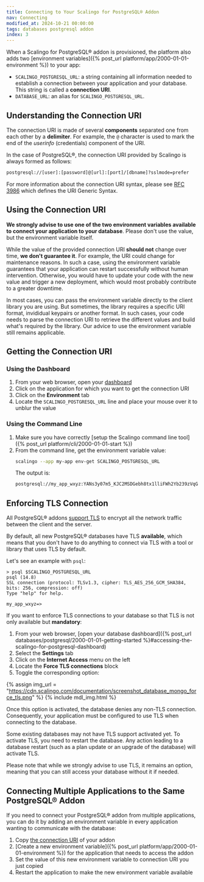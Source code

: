 ```yaml
---
title: Connecting to Your Scalingo for PostgreSQL® Addon
nav: Connecting
modified_at: 2024-10-21 00:00:00
tags: databases postgresql addon
index: 3
---
```


When a Scalingo for PostgreSQL® addon is provisioned, the platform also adds
two [environment variables]({% post_url platform/app/2000-01-01-environment %})
to your app:

- `SCALINGO_POSTGRESQL_URL`: a string containing all information needed to
  establish a connection between your application and your database. This
  string is called a **connection URI**.
- `DATABASE_URL`: an alias for `SCALINGO_POSTGRESQL_URL`.


## Understanding the Connection URI

The connection URI is made of several **components** separated one from each
other by a **delimiter**. For example, the `@` character is used to mark the
end of the *userinfo* (credentials) component of the URI.

In the case of PostgreSQL®, the connection URI provided by Scalingo is always
formed as follows:

```bash
postgresql://[user]:[password]@[url]:[port]/[dbname]?sslmode=prefer
```

For more information about the connection URI syntax, please see
[RFC 3986](https://datatracker.ietf.org/doc/html/rfc3986) which defines the URI
Generic Syntax.


## Using the Connection URI

**We strongly advise to use one of the two environment variables available to
connect your application to your database**. Please don't use the value, but
the environment variable itself.

While the value of the provided connection URI **should not** change over time,
**we don't guarantee it**. For example, the URI could change for maintenance
reasons. In such a case, using the environment variable guarantees that your
application can restart successfully without human intervention. Otherwise, you
would have to update your code with the new value and trigger a new deployment,
which would most probably contribute to a greater downtime.

In most cases, you can pass the environment variable directly to the client
library you are using. But sometimes, the library requires a specific URI
format, invididual keypairs or another format. In such cases, your code
needs to parse the connection URI to retrieve the different values and build
what's required by the library. Our advice to use the environment variable
still remains applicable.


## Getting the Connection URI

### Using the Dashboard

1. From your web browser, open your [dashboard](https://dashboard.scalingo.com)
2. Click on the application for which you want to get the connection URI
3. Click on the **Environment** tab
4. Locate the `SCALINGO_POSTGRESQL_URL` line and place your mouse over it to
   unblur the value

### Using the Command Line

1. Make sure you have correctly [setup the Scalingo command line tool]({% post_url platform/cli/2000-01-01-start %})
2. From the command line, get the environment variable value:
   ```bash
   scalingo --app my-app env-get SCALINGO_POSTGRESQL_URL
   ```
   The output is:
   ```bash
   postgresql://my_app_wxyz:YANs3y07m5_KJC2MSDGebh8tx1lliFWh2Yb239zVqGQvbElWDjIN7QWspVH92Ul8@my-app-wxyz.postgresql.a.osc-fr1.scalingo-dbs.com:31000/my_app_wxyz?sslmode=prefer
   ```


## Enforcing TLS Connection

All PostgreSQL® addons [support TLS](https://www.postgresql.org/docs/current/static/ssl-tcp.html)
to encrypt all the network traffic between the client and the server.

By default, all new PostgreSQL® databases have TLS **available**,
which means that you don't have to do anything to connect via TLS with a tool
or library that uses TLS by default.

Let's see an example with `psql`:

```shell
> psql $SCALINGO_POSTGRESQL_URL
psql (14.8)
SSL connection (protocol: TLSv1.3, cipher: TLS_AES_256_GCM_SHA384, bits: 256, compression: off)
Type "help" for help.

my_app_wxyz=>
```

If you want to enforce TLS connections to your database so that TLS is not only
available but **mandatory**:

1. From your web browser, [open your database dashboard]({% post_url databases/postgresql/2000-01-01-getting-started %}#accessing-the-scalingo-for-postgresql-dashboard)
2. Select the **Settings** tab
3. Click on the **Internet Access** menu on the left
4. Locate the **Force TLS connections** block
5. Toggle the corresponding option:

{% assign img_url = "https://cdn.scalingo.com/documentation/screenshot_database_mongo_force_tls.png" %}
{% include mdl_img.html %}


Once this option is activated, the database denies any non-TLS connection.
Consequently, your application must be configured to use TLS when connecting to
the database.

Some existing databases may not have TLS support activated yet. To activate
TLS, you need to restart the database. Any action leading to a database
restart (such as a plan update or an upgrade of the database) will activate
TLS.

Please note that while we strongly advise to use TLS, it remains an option,
meaning that you can still access your database without it if needed.


## Connecting Multiple Applications to the Same PostgreSQL® Addon

If you need to connect your PostgreSQL® addon from multiple applications, you
can do it by adding an environment variable in every application wanting to
communicate with the database:

1. Copy [the connection URI](#getting-the-connection-uri) of your addon
2. [Create a new environment variable]({% post_url platform/app/2000-01-01-environment %})
   for the application that needs to access the addon
3. Set the value of this new environment variable to connection URI you just
   copied
4. Restart the application to make the new environment variable available

